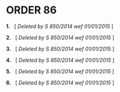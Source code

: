 # ORDER 86

**1.**   \[ _Deleted by S 850/2014 wef 01/01/2015_ \]

**2.**   \[ _Deleted by S 850/2014 wef 01/01/2015_ \]

**3.**   \[ _Deleted by S 850/2014 wef 01/01/2015_ \]

**4.**   \[ _Deleted by S 850/2014 wef 01/01/2015_ \]

**5.**   \[ _Deleted by S 850/2014 wef 01/01/2015_ \]

**6.**   \[ _Deleted by S 850/2014 wef 01/01/2015_ \]
